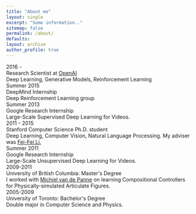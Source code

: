 ```yaml
---
title: "About me"
layout: single
excerpt: "Some information.."
sitemap: false
permalink: /about/
defaults:
layout: archive
author_profile: true
---
```



<div class="container">
  <div id="timeline">
    <div class="timelineitem">
      <div class="tdate">2016 -</div>
      <div class="ttitle">Research Scientist at <a href="http://www.wired.com/2016/04/openai-elon-musk-sam-altman-plan-to-set-artificial-intelligence-free/" target="_blank">OpenAI</a></div>
      <div class="tdesc">Deep Learning, Generative Models, Reinforcement Learning</div>
    </div>
    <div class="timelineitem">
      <div class="tdate">Summer 2015</div>
      <div class="ttitle">DeepMind Internship</div>
      <div class="tdesc">Deep Reinforcement Learning group</div>
    </div>
    <div class="timelineitem">
      <div class="tdate">Summer 2013</div>
      <div class="ttitle">Google Research Internship</div>
      <div class="tdesc">Large-Scale Supervised Deep Learning for Videos.</div>
    </div>
    <div class="timelineitem">
      <div class="tdate">2011 - 2015</div>
      <div class="ttitle">Stanford Computer Science Ph.D. student</div>
      <div class="tdesc">Deep Learning, Computer Vision, Natural Language Processing. My adviser was <a href="http://vision.stanford.edu/">Fei-Fei Li.</a></div>
    </div>
    <div class="timelineitem">
      <div class="tdate">Summer 2011</div>
      <div class="ttitle">Google Research Internship</div>
      <div class="tdesc">Large-Scale Unsupervised Deep Learning for Videos.</div>
    </div>
    <div class="timelineitem">
     <div class="tdate">2009-2011</div>
      <div class="ttitle">University of British Columbia: Master's Degree</div>
      <div class="tdesc">I worked with <a href="https://www.cs.ubc.ca/~van/">Michiel van de Panne</a> on learning Compositional Controllers for Physically-simulated Articulate Figures.</div>
    </div>
    <div class="timelineitem">
      <div class="tdate">2005-2009
      </div>
      <div class="ttitle">University of Toronto: Bachelor's Degree</div>
      <div class="tdesc">Double major in Computer Science and Physics.</div>
    </div>
  </div>
</div>
